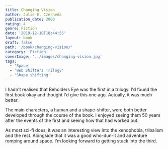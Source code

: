 ```yaml
---
title: Changing Vision
author: Julie E. Czerneda
publication_date: 2000
rating: 4
genre: Fiction
date: '2019-12-10T18:44:55'
layout: book
draft: false
path: '/book/changing-vision/'
category: 'Fiction'
coverImage: '../images/changing-vision.jpg'
tags:
  - 'Space'
  - 'Web Shifters Trilogy'
  - 'Shape shifting'
---
```

I hadn't realised that Beholders Eye was the first in a trilogy. I'd found the 
first book okay and thought I'd give this one ago. Actually, it was much better.

The main characters, a human and a shape-shifter, were both better developed 
through the course of the book. I enjoyed seeing them 50 years after the events
of the first and seeing how that had worked out.

As most sci-fi does, it was an interesting view into the xenophobia, tribalism
and the rest. Alongside that it was a good who-dun-it and adventure romping
around space. I'm looking forward to getting stuck into the third.
